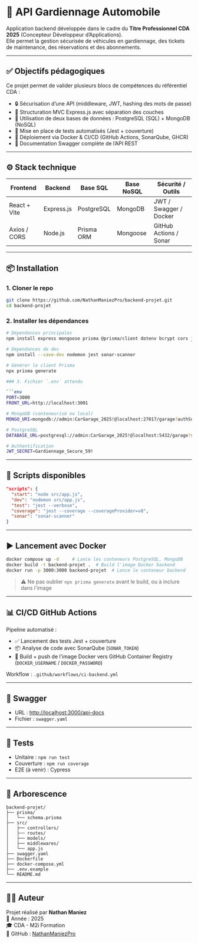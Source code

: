 # 🚗 API Gardiennage Automobile

Application backend développée dans le cadre du **Titre Professionnel CDA 2025** (Concepteur Développeur d’Applications).  
Elle permet la gestion sécurisée de véhicules en gardiennage, des tickets de maintenance, des réservations et des abonnements.

---

## ✅ Objectifs pédagogiques

Ce projet permet de valider plusieurs blocs de compétences du référentiel CDA :

- 🔒 Sécurisation d’une API (middleware, JWT, hashing des mots de passe)
- 🧱 Structuration MVC Express.js avec séparation des couches
- 🧰 Utilisation de deux bases de données : PostgreSQL (SQL) + MongoDB (NoSQL)
- 🧪 Mise en place de tests automatisés (Jest + couverture)
- 🚀 Déploiement via Docker & CI/CD (GitHub Actions, SonarQube, GHCR)
- 📖 Documentation Swagger complète de l’API REST

---

## ⚙️ Stack technique

| Frontend         | Backend     | Base SQL       | Base NoSQL   | Sécurité / Outils        |
|------------------|-------------|----------------|--------------|--------------------------|
| React + Vite     | Express.js  | PostgreSQL     | MongoDB      | JWT / Swagger / Docker   |
| Axios / CORS     | Node.js     | Prisma ORM     | Mongoose     | GitHub Actions / Sonar   |

---

## 📦 Installation

### 1. Cloner le repo

```bash
git clone https://github.com/NathanManiezPro/backend-projet.git
cd backend-projet
```

### 2. Installer les dépendances

```bash
# Dépendances principales
npm install express mongoose prisma @prisma/client dotenv bcrypt cors jsonwebtoken swagger-ui-express yaml

# Dépendances de dev
npm install --save-dev nodemon jest sonar-scanner

# Générer le client Prisma
npx prisma generate

### 3. Fichier `.env` attendu

```env
PORT=3000
FRONT_URL=http://localhost:3001

# MongoDB (conteneurisé ou local)
MONGO_URI=mongodb://admin:CarGarage_2025!@localhost:27017/garage?authSource=admin

# PostgreSQL
DATABASE_URL=postgresql://admin:CarGarage_2025!@localhost:5432/garage?schema=public

# Authentification
JWT_SECRET=Gardiennage_Secure_59!
```

---

## 🔧 Scripts disponibles

```json
"scripts": {
  "start": "node src/app.js",
  "dev": "nodemon src/app.js",
  "test": "jest --verbose",
  "coverage": "jest --coverage --coverageProvider=v8",
  "sonar": "sonar-scanner"
}
```

---

## ▶️ Lancement avec Docker

```bash
docker compose up -d     # Lance les conteneurs PostgreSQL, MongoDB
docker build -t backend-projet .  # Build l'image Docker backend
docker run -p 3000:3000 backend-projet  # Lance le conteneur backend
```

> ⚠️ Ne pas oublier `npx prisma generate` avant le build, ou à inclure dans l'image

---

## 📊 CI/CD GitHub Actions

Pipeline automatisé :
- ✅ Lancement des tests Jest + couverture
- 📦 Analyse de code avec SonarQube (`SONAR_TOKEN`)
- 🐳 Build + push de l'image Docker vers GitHub Container Registry (`DOCKER_USERNAME` / `DOCKER_PASSWORD`)

Workflow : `.github/workflows/ci-backend.yml`

---

## 📘 Swagger

- URL : [http://localhost:3000/api-docs](http://localhost:3000/api-docs)
- Fichier : `swagger.yaml`

---

## 🧪 Tests

- Unitaire : `npm run test`
- Couverture : `npm run coverage`
- E2E (à venir) : Cypress

---

## 📁 Arborescence

```
backend-projet/
├── prisma/
│   └── schema.prisma
├── src/
│   ├── controllers/
│   ├── routes/
│   ├── models/
│   ├── middlewares/
│   └── app.js
├── swagger.yaml
├── Dockerfile
├── docker-compose.yml
├── .env.example
└── README.md
```

---

## 👨‍💻 Auteur

Projet réalisé par **Nathan Maniez**  
📅 Année : 2025  
🎓 CDA - M2i Formation  
🔗 GitHub : [NathanManiezPro](https://github.com/NathanManiezPro)
